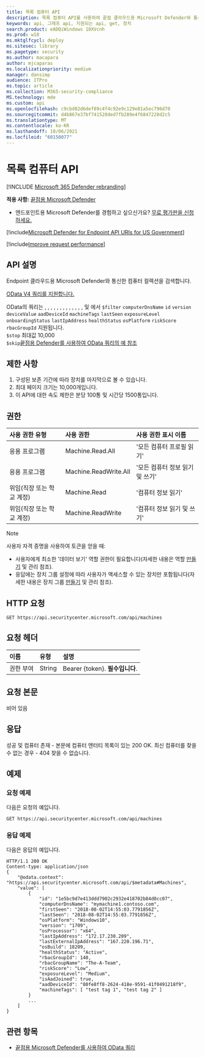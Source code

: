 ```yaml
---
title: 목록 컴퓨터 API
description: 목록 컴퓨터 API를 사용하여 끝점 클라우드용 Microsoft Defender와 통신한 컴퓨터 컬렉션을 검색하는 방법을 배워보세요.
keywords: api, 그래프 api, 지원되는 api, get, 장치
search.product: eADQiWindows 10XVcnh
ms.prod: w10
ms.mktglfcycl: deploy
ms.sitesec: library
ms.pagetype: security
ms.author: macapara
author: mjcaparas
ms.localizationpriority: medium
manager: dansimp
audience: ITPro
ms.topic: article
ms.collection: M365-security-compliance
MS.technology: mde
ms.custom: api
ms.openlocfilehash: c9cbd02d6def89c4f4c92e9c129e81a5ec796d70
ms.sourcegitcommit: d4b867e37bf741528ded7fb289e4f6847228d2c5
ms.translationtype: MT
ms.contentlocale: ko-KR
ms.lasthandoff: 10/06/2021
ms.locfileid: "60150077"
---
```

# <a name="list-machines-api"></a>목록 컴퓨터 API

[!INCLUDE [Microsoft 365 Defender rebranding](../../includes/microsoft-defender.md)]

**적용 사항:** [끝점용 Microsoft Defender](https://go.microsoft.com/fwlink/?linkid=2154037)

- 엔드포인트용 Microsoft Defender를 경험하고 싶으신가요? [무료 평가판을 신청하세요.](https://signup.microsoft.com/create-account/signup?products=7f379fee-c4f9-4278-b0a1-e4c8c2fcdf7e&ru=https://aka.ms/MDEp2OpenTrial?ocid=docs-wdatp-exposedapis-abovefoldlink)

[!include[Microsoft Defender for Endpoint API URIs for US Government](../../includes/microsoft-defender-api-usgov.md)]

[!include[Improve request performance](../../includes/improve-request-performance.md)]

## <a name="api-description"></a>API 설명

Endpoint 클라우드용 [](machine.md) Microsoft Defender와 통신한 컴퓨터 컬렉션을 검색합니다.

[OData V4 쿼리를 지원합니다.](https://www.odata.org/documentation/)

OData의 쿼리는 , , , , , , , , , , , , , 및 에서 `$filter` `computerDnsName` `id` `version` `deviceValue` `aadDeviceId` `machineTags` `lastSeen` `exposureLevel` `onboardingStatus` `lastIpAddress` `healthStatus` `osPlatform` `riskScore` `rbacGroupId` 지원됩니다.
<br>```$stop``` 최대값 10,000
<br>```$skip```[끝점용 Defender를 사용하여 OData 쿼리의 예 참조](exposed-apis-odata-samples.md)

## <a name="limitations"></a>제한 사항

1. 구성된 보존 기간에 따라 장치를 마지막으로 볼 수 있습니다.
2. 최대 페이지 크기는 10,000개입니다.
3. 이 API에 대한 속도 제한은 분당 100통 및 시간당 1500통입니다. 

## <a name="permissions"></a>권한

사용 권한 유형|사용 권한|사용 권한 표시 이름
:---|:---|:---
응용 프로그램|Machine.Read.All|'모든 컴퓨터 프로필 읽기'
응용 프로그램|Machine.ReadWrite.All|'모든 컴퓨터 정보 읽기 및 쓰기'
위임(직장 또는 학교 계정)|Machine.Read|'컴퓨터 정보 읽기'
위임(직장 또는 학교 계정)|Machine.ReadWrite|'컴퓨터 정보 읽기 및 쓰기'

> [!NOTE]
> 사용자 자격 증명을 사용하여 토큰을 얻을 때:
>
> - 사용자에게 최소한 '데이터 보기' 역할 권한이 필요합니다(자세한 내용은 역할 [만들기](user-roles.md) 및 관리 참조).
> - 응답에는 장치 그룹 설정에 따라 사용자가 액세스할 수 있는 장치만 포함됩니다(자세한 내용은 장치 그룹 [만들기](machine-groups.md) 및 관리 참조).

## <a name="http-request"></a>HTTP 요청

```http
GET https://api.securitycenter.microsoft.com/api/machines
```

## <a name="request-headers"></a>요청 헤더

이름|유형|설명
:---|:---|:---
권한 부여|String|Bearer {token}. **필수입니다**.

## <a name="request-body"></a>요청 본문

비어 있음

## <a name="response"></a>응답

성공 및 컴퓨터 존재 - 본문에 컴퓨터 [](machine.md) 엔터티 목록이 있는 200 OK. 최신 컴퓨터를 찾을 수 없는 경우 - 404 찾을 수 없습니다.

## <a name="example"></a>예제

### <a name="request-example"></a>요청 예제

다음은 요청의 예입니다.

```http
GET https://api.securitycenter.microsoft.com/api/machines
```

### <a name="response-example"></a>응답 예제

다음은 응답의 예입니다.

```http
HTTP/1.1 200 OK
Content-type: application/json
{
    "@odata.context": "https://api.securitycenter.microsoft.com/api/$metadata#Machines",
    "value": [
        {
            "id": "1e5bc9d7e413ddd7902c2932e418702b84d0cc07",
            "computerDnsName": "mymachine1.contoso.com",
            "firstSeen": "2018-08-02T14:55:03.7791856Z",
            "lastSeen": "2018-08-02T14:55:03.7791856Z",
            "osPlatform": "Windows10",
            "version": "1709",
            "osProcessor": "x64",
            "lastIpAddress": "172.17.230.209",
            "lastExternalIpAddress": "167.220.196.71",
            "osBuild": 18209,
            "healthStatus": "Active",
            "rbacGroupId": 140,
            "rbacGroupName": "The-A-Team",
            "riskScore": "Low",
            "exposureLevel": "Medium",
            "isAadJoined": true,
            "aadDeviceId": "80fe8ff8-2624-418e-9591-41f0491218f9",
            "machineTags": [ "test tag 1", "test tag 2" ]
        }
        ...
    ]
}
```

## <a name="related-topics"></a>관련 항목

- [끝점용 Microsoft Defender를 사용하여 OData 쿼리](exposed-apis-odata-samples.md)

